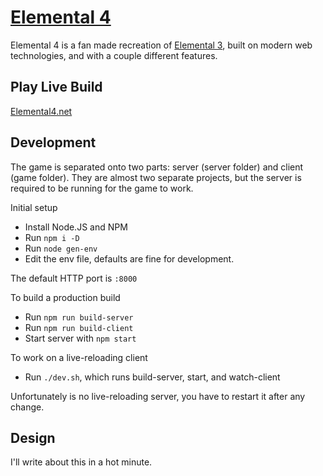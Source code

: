 # [Elemental 4](https://elemental4.net)
Elemental 4 is a fan made recreation of [Elemental 3](http://htwins.net/elem3/), built on modern web
technologies, and with a couple different features.

## Play Live Build
[Elemental4.net](https://elemental4.net)

## Development
The game is separated onto two parts: server (server folder) and client (game folder). They are
almost two separate projects, but the server is required to be running for the game to work.

Initial setup
- Install Node.JS and NPM
- Run `npm i -D`
- Run `node gen-env`
- Edit the env file, defaults are fine for development.

The default HTTP port is `:8000`

To build a production build
- Run `npm run build-server`
- Run `npm run build-client`
- Start server with `npm start`

To work on a live-reloading client
- Run `./dev.sh`, which runs build-server, start, and watch-client

Unfortunately is no live-reloading server, you have to restart it after any change.

## Design
I'll write about this in a hot minute.
